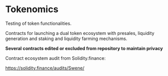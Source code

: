 # Tokenomics
Testing of token functionalities.

Contracts for launching a dual token ecosystem with presales, liquidity generation and staking and liquidity farming mechanisms. 

**Several contracts edited or excluded from repository to maintain privacy**


Contract ecosystem audit from Solidity.finance:

https://solidity.finance/audits/Swene/
